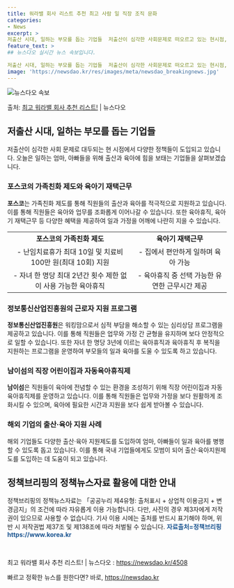 ```yaml
---
title: 워라밸 회사 리스트 추천 최고 사람 일 직장 조직 문화
categories:
- News
excerpt: >
저출산 시대, 일하는 부모를 돕는 기업들  저출산이 심각한 사회문제로 떠오르고 있는 현시점, 이를 해결하기 …
feature_text: >
## 뉴스다오 실시간 뉴스 속보입니다.

저출산 시대, 일하는 부모를 돕는 기업들  저출산이 심각한 사회문제로 떠오르고 있는 현시점, 이를 해결하기 …
image: 'https://newsdao.kr/res/images/meta/newsdao_breakingnews.jpg'
---
```


![뉴스다오 속보](https://newsdao.kr/res/images/meta/newsdao_breakingnews.jpg)

<p>출처: <a href="https://newsdao.kr/4508" rel="dofollow">최고 워라밸 회사 추천 리스트!</a> | 뉴스다오</p>

<h2 data-ke-size="size26">저출산 시대, 일하는 부모를 돕는 기업들</h2>
<p data-ke-size="size16">저출산이 심각한 사회 문제로 대두되는 현 시점에서 다양한 정책들이 도입되고 있습니다. 오늘은 일하는 엄마, 아빠들을 위해 출산과 육아에 힘을 보태는 기업들을 살펴보겠습니다.</p>

<h3>포스코의 가족친화 제도와 육아기 재택근무</h3>
<p data-ke-size="size16"><b>포스코</b>는 가족친화 제도를 통해 직원들의 출산과 육아를 적극적으로 지원하고 있습니다. 이를 통해 직원들은 육아와 업무를 조화롭게 이어나갈 수 있습니다. 또한 육아휴직, 육아기 재택근무 등 다양한 혜택을 제공하여 일과 가정을 어깨에 나란히 지을 수 있습니다.</p>

<table>
  <tr>
    <td style="text-align: center; height: 17px;"><b>포스코의 가족친화 제도</b></td>
    <td style="text-align: center; height: 17px;"><b>육아기 재택근무</b></td>
  </tr>
  <tr>
    <td style="text-align: center; height: 17px;">- 난임치료휴가 최대 10일 및 치료비 100만 원(최대 10회) 지원</td>
    <td style="text-align: center; height: 17px;">- 집에서 편안하게 일하며 육아 가능</td>
  </tr>
  <tr>
    <td style="text-align: center; height: 17px;">- 자녀 한 명당 최대 2년간 횟수 제한 없이 사용 가능한 육아휴직</td>
    <td style="text-align: center; height: 17px;">- 육아휴직 중 선택 가능한 유연한 근무시간 제공</td>
  </tr>
</table>

<h3>정보통신산업진흥원의 근로자 지원 프로그램</h3>
<p data-ke-size="size16"><b>정보통신산업진흥원</b>은 워킹맘으로서 심적 부담을 해소할 수 있는 심리상담 프로그램을 제공하고 있습니다. 이를 통해 직원들은 업무와 가정 간 균형을 유지하며 보다 안정적으로 일할 수 있습니다. 또한 자녀 한 명당 3년에 이르는 육아휴직과 육아휴직 후 복직을 지원하는 프로그램을 운영하여 부모들의 일과 육아를 도울 수 있도록 하고 있습니다.</p>

<h3>남이섬의 직장 어린이집과 자동육아휴직제</h3>
<p data-ke-size="size16"><b>남이섬</b>은 직원들이 육아에 전념할 수 있는 환경을 조성하기 위해 직장 어린이집과 자동육아휴직제를 운영하고 있습니다. 이를 통해 직원들은 업무와 가정을 보다 원활하게 조화시킬 수 있으며, 육아에 필요한 시간과 지원을 보다 쉽게 받아볼 수 있습니다.</p>

<h3>해외 기업의 출산·육아 지원 사례</h3>
<p data-ke-size="size16">해외 기업들도 다양한 출산·육아 지원제도를 도입하여 엄마, 아빠들이 일과 육아를 병행할 수 있도록 돕고 있습니다. 이를 통해 국내 기업들에게도 모범이 되어 출산·육아지원제도를 도입하는 데 도움이 되고 있습니다.</p>

<h2 data-ke-size="size26">정책브리핑의 정책뉴스자료 활용에 대한 안내</h2>
<p data-ke-size="size16">정책브리핑의 정책뉴스자료는 「공공누리 제4유형: 출처표시 + 상업적 이용금지 + 변경금지」의 조건에 따라 자유롭게 이용 가능합니다. 다만, 사진의 경우 제3자에게 저작권이 있으므로 사용할 수 없습니다. 기사 이용 시에는 출처를 반드시 표기해야 하며, 위반 시 저작권법 제37조 및 제138조에 따라 처벌될 수 있습니다. <b><span style="color: #1a5490;">자료출처=정책브리핑 https://www.korea.kr</span></b></p>

<p data-ke-size="size16">&nbsp;</p>

<p data-ke-size="size16">최고 워라밸 회사 추천 리스트! | 뉴스다오 : <a href="https://newsdao.kr/4508">https://newsdao.kr/4508</a></p>
 

빠르고 정확한 뉴스를 원한다면? 바로, <a href="https://newsdao.kr" rel="dofollow">https://newsdao.kr</a>


    
